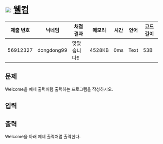 # <img width="20px"  src="https://d2gd6pc034wcta.cloudfront.net/tier/1.svg" class="solvedac-tier"> [웰컴](https://www.acmicpc.net/problem/5337) 

| 제출 번호 | 닉네임 | 채점 결과 | 메모리 | 시간 | 언어 | 코드 길이 |
|---|---|---|---|---|---|---|
|56912327|dongdong99|맞았습니다!! |4528KB|0ms|Text|53B|

## 문제
<p>
	Welcome을 예제 출력처럼 출력하는 프로그램을 작성하시오.</p>

## 입력


## 출력
<p>
	Welcome을 아래 예제 출력처럼 출력한다.</p>

